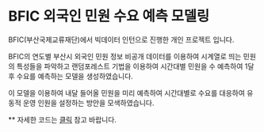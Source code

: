 # BFIC 외국인 민원 수요 예측 모델링

BFIC(부산국제교류재단)에서 빅데이터 인턴으로 진행한 개인 프로젝트 입니다. 

BFIC의 연도별 부산시 외국인 민원 정보 비공개 데이터를 이용하여 시계열로 띄는 민원의 특성들을 파악하고 랜덤포레스트 기법을 이용하여 시간대별 민원을 수 예측하여 1달 후 수요를 예측하는 모델을 생성하였습니다. 

이 모델을 이용하여 내달 들어올 민원을 미리 예측하여 시간대별로 수요를 대응하여 유동적 운영 인원을 설정하는 방안을 모색하였습니다.

** 자세한 코드는 [클릭](https://github.com/worldpapa/dataintern_DemandPrediction/blob/main/bficComplaintDemandPredictionModeling.ipynb) 참고 바랍니다. 
